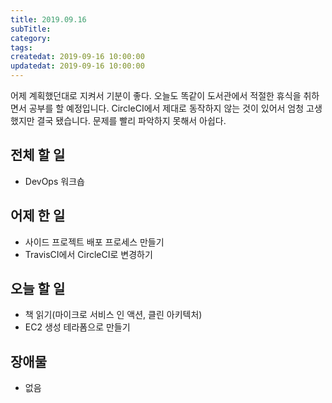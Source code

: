 ```yaml
---
title: 2019.09.16
subTitle: 
category: 
tags: 
createdat: 2019-09-16 10:00:00
updatedat: 2019-09-16 10:00:00
---
```


어제 계획했던대로 지켜서 기분이 좋다.
오늘도 똑같이 도서관에서 적절한 휴식을 취하면서 공부를 할 예정입니다. 
CircleCI에서 제대로 동작하지 않는 것이 있어서 엄청 고생했지만 결국 됐습니다.
문제를 빨리 파악하지 못해서 아쉽다.

## 전체 할 일

* DevOps 워크숍

## 어제 한 일

* 사이드 프로젝트 배포 프로세스 만들기
* TravisCI에서 CircleCI로 변경하기

## 오늘 할 일

* 책 읽기(마이크로 서비스 인 액션, 클린 아키텍처)
* EC2 생성 테라폼으로 만들기

## 장애물

* 없음